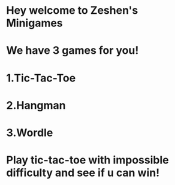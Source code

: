 # Hey welcome to Zeshen's Minigames
# We have 3 games for you!
# 1.Tic-Tac-Toe
# 2.Hangman
# 3.Wordle
# Play tic-tac-toe with impossible difficulty and see if u can win!
